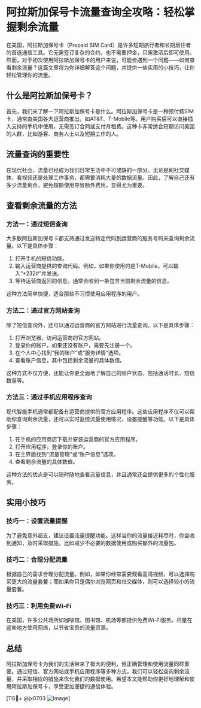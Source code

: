 # 阿拉斯加保号卡流量查询全攻略：轻松掌握剩余流量

在美国，阿拉斯加保号卡（Prepaid SIM Card）是许多短期旅行者和长期居住者的首选通信工具。它无需签订复杂的合约，也不需要押金，只需激活后即可使用。然而，对于初次使用阿拉斯加保号卡的用户来说，可能会遇到一个问题——如何查看剩余流量？这篇文章将为你详细解答这个问题，并提供一些实用的小技巧，让你轻松管理你的流量。

## 什么是阿拉斯加保号卡？

首先，我们来了解一下阿拉斯加保号卡是什么。阿拉斯加保号卡是一种预付费SIM卡，通常由美国各大运营商推出，如AT&T、T-Mobile等。用户购买后可以直接插入支持的手机中使用，无需签订合同或支付月租费。这种卡非常适合短期访问美国的人群，比如游客、商务人士以及短期工作的人。

## 流量查询的重要性

在现代社会，流量已经成为我们日常生活中不可或缺的一部分。无论是刷社交媒体、看视频还是处理工作事务，都需要消耗大量的数据流量。因此，了解自己还有多少流量剩余，避免超额使用导致额外费用，显得尤为重要。

## 查看剩余流量的方法

### 方法一：通过短信查询

大多数阿拉斯加保号卡都支持通过发送特定代码到运营商的服务号码来查询剩余流量。以下是具体步骤：

1. 打开手机的短信功能。
2. 输入运营商提供的查询代码。例如，如果你使用的是T-Mobile，可以输入“*232#”并发送。
3. 等待运营商返回的信息。通常会收到一条包含当前剩余流量的信息。

这种方法简单快捷，适合那些不习惯使用应用程序的用户。

### 方法二：通过官方网站查询

除了短信查询外，还可以通过运营商的官方网站进行流量查询。以下是具体步骤：

1. 打开浏览器，访问运营商的官方网站。
2. 登录你的账户。如果还没有账户，需要先注册一个。
3. 在个人中心找到“我的账户”或“服务详情”选项。
4. 查看账户信息，其中包括剩余流量的具体数值。

这种方式不仅方便，还能让你更全面地了解自己的账户状态，包括通话时长、短信数量等。

### 方法三：通过手机应用程序查询

现代智能手机通常都配备有运营商提供的官方应用程序。这些应用程序不仅可以帮助你查询剩余流量，还可以实时监控流量使用情况，设置提醒等功能。以下是具体步骤：

1. 在手机的应用商店下载并安装运营商的官方应用程序。
2. 打开应用程序，登录你的账户。
3. 在主界面找到“流量管理”或“账户信息”选项。
4. 查看剩余流量的具体数值。

这种方法的优点是可以随时随地查看流量信息，并且通常还会提供更多的个性化服务。

## 实用小技巧

### 技巧一：设置流量提醒

为了避免意外超支，建议设置流量提醒功能。这样当你的流量接近耗尽时，你会收到通知，及时采取措施，比如减少不必要的数据使用或购买额外的流量包。

### 技巧二：合理分配流量

根据自己的需求合理分配流量。例如，如果你经常需要观看高清视频，可以选择购买更大的流量套餐；而如果你只是偶尔浏览网页和社交媒体，则可以选择较小的流量套餐。

### 技巧三：利用免费Wi-Fi

在美国，许多公共场所如咖啡馆、图书馆、机场等都提供免费Wi-Fi服务。尽量在这些地方使用网络，以节省宝贵的流量资源。

## 总结

阿拉斯加保号卡为我们的生活带来了极大的便利，但正确管理和使用流量同样重要。通过短信、官方网站或手机应用程序等多种方式，我们可以轻松查询剩余流量，并采取相应的措施来优化我们的数据使用。希望本文能帮助你更好地理解和使用阿拉斯加保号卡，享受更加便捷的通信体验。

[TG💪+ @jx0703 ![Image](https://github.com/user-attachments/assets/dbca1d08-cadb-493c-b0ec-ad6f7a83f270)]